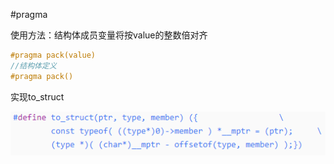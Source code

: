 

#pragma

使用方法：结构体成员变量将按value的整数倍对齐

```c
#pragma pack(value)
//结构体定义
#pragma pack()
```

实现to_struct

![image-20221112154659545](./images/image-20221112154659545.png)
